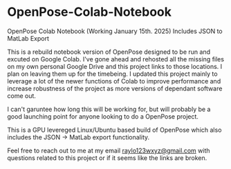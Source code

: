 # OpenPose-Colab-Notebook
OpenPose Colab Notebook (Working January 15th. 2025) Includes JSON to MatLab Export


This is a rebuild notebook version of OpenPose designed to be run and excuted on Google Colab.
I've gone ahead and rehosted all the missing files on my own personal Google Drive and this project
links to those locations. I plan on leaving them up for the timebeing. I updated this project mainly to
leverage a lot of the newer functions of Colab to improve performance and increase robustness of the
project as more versions of dependant software come out.

I can't garuntee how long this will be working for, but will probably be a good launching point for anyone looking
to do a OpenPose project.

This is a GPU levereged Linux/Ubuntu based build of OpenPose which also includes the JSON -> MatLab export functionality.

Feel free to reach out to me at my email raylo123wxyz@gmail.com with questions related to this project or if it seems
like the links are broken.
